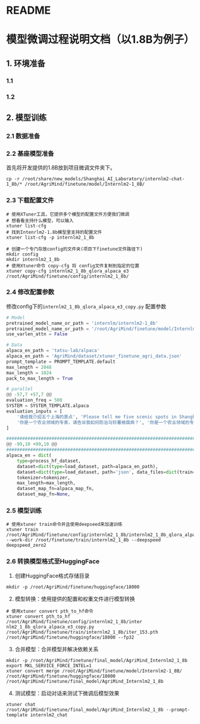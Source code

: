 # README

# 模型微调过程说明文档（以1.8B为例子）

## 1. 环境准备

### 1.1

### 1.2

## 2. 模型训练

### 2.1 数据准备

### 2.2 基座模型准备

首先将开发提供的1.8B放到项目微调文件夹下。

```shell
cp -r /root/share/new_models/Shanghai_AI_Laboratory/internlm2-chat-1_8b/* /root/AgriMind/finetune/model/Internlm2-1_8B/
```

### 2.3 下载配置文件

```shell
# 使用XTuner工具，它提供多个模型的配置文件方便我们微调
# 想看看支持什么模型，可以输入
xtuner list-cfg
# 找到Intenrlm2-1.8b模型里支持的配置文件
xtuner list-cfg -p internlm2_1_8b

# 创建一个专门存放config的文件夹(项目下finetune文件路径下)
mkdir config
mkdir internlm2_1_8b 
# 使用Xtuner命令 copy-cfg 将 config文件复制到指定的位置
xtuner copy-cfg internlm2_1_8b_qlora_alpaca_e3 /root/AgriMind/finetune/config/internlm2_1_8b/

```



### 2.4 修改配置参数

修改config下的`internlm2_1_8b_qlora_alpaca_e3_copy.py` 配置参数

```python
# Model
pretrained_model_name_or_path = 'internlm/internlm2-1_8b'
pretrained_model_name_or_path = '/root/AgriMind/finetune/model/Internlm2-1_8B'
use_varlen_attn = False

# Data
alpaca_en_path = 'tatsu-lab/alpaca'
alpaca_en_path = 'AgriMind/dataset/xtuner_finetune_agri_data.json'
prompt_template = PROMPT_TEMPLATE.default
max_length = 2048
max_length = 1024
pack_to_max_length = True

# parallel
@@ -57,7 +57,7 @@
evaluation_freq = 500
SYSTEM = SYSTEM_TEMPLATE.alpaca
evaluation_inputs = [
    '请给我介绍五个上海的景点', 'Please tell me five scenic spots in Shanghai'
    '你是一个农业领域的专家，请告诉我如何防治马铃薯根腐病？', '你是一个农业领域的专家，请告诉我地下害虫防治中，如何进行农业防治？'
]

#######################################################################
@@ -99,10 +99,10 @@
#######################################################################
alpaca_en = dict(
    type=process_hf_dataset,
    dataset=dict(type=load_dataset, path=alpaca_en_path),
    dataset=dict(type=load_dataset, path='json', data_files=dict(train=alpaca_en_path)),
    tokenizer=tokenizer,
    max_length=max_length,
    dataset_map_fn=alpaca_map_fn,
    dataset_map_fn=None,
```

### 2.5 模型训练

```shell
# 使用xtuner train命令并且使用deepseed来加速训练
xtuner train /root/AgriMind/finetune/config/internlm2_1_8b/internlm2_1_8b_qlora_alpaca_e3_copy.py --work-dir /root/finetune/train/internlm2_1_8b --deepspeed deepspeed_zero2

```

### 2.6 转换模型格式至HuggingFace

1. 创建HuggingFace格式存储目录

```shell
mkdir -p /root/AgriMind/finetune/huggingface/18000
```

2. 模型转换：使用提供的配置和权重文件进行模型转换

```shell
# 使用xtuner convert pth_to_hf命令
xtuner convert pth_to_hf /root/AgriMind/finetune/config/internlm2_1_8b/inter
nlm2_1_8b_qlora_alpaca_e3_copy.py /root/AgriMind/finetune/train/internlm2_1_8b/iter_153.pth /root/AgriMind/finetune/huggingface/18000 --fp32
```

3. 合并模型：合并模型并解决依赖关系

```shell
mkdir -p /root/AgriMind/finetune/final_model/AgriMind_Internlm2_1_8b
export MKL_SERVICE_FORCE_INTEL=1
xtuner convert merge /root/AgriMind/finetune/model/Internlm2-1_8B/ /root/AgriMind/finetune/huggingface/18000 /root/AgriMind/finetune/final_model/AgriMind_Internlm2_1_8b
```



4. 测试模型：启动对话来测试下微调后模型效果

```shell
xtuner chat /root/AgriMind/finetune/final_model/AgriMind_Internlm2_1_8b --prompt-template internlm2_chat
```



